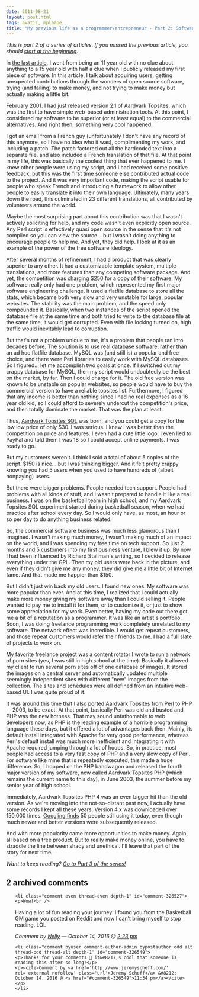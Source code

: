 ```yaml
---
date: 2011-08-21
layout: post.html
tags: avatic, mplaape
title: "My previous life as a programmer/entrepreneur - Part 2: Software development, business development"
---
```


<p><em>This is part 2 of a series of articles. If you missed the previous article, you should <a href="/2011/08/my-previous-life-as-a-programmerentrepreneur-part-1-origins/">start at the beginning</a>.</em></p>

<p>In <a href="/2011/08/my-previous-life-as-a-programmerentrepreneur-part-1-origins/">the last article</a>, I went from being an 11 year old with no clue about anything to a 15 year old with half a clue when I publicly released my first piece of software. In this article, I talk about acquiring users, getting unexpected contributions through the wonders of open source software, trying (and failing) to make money, and not trying to make money but actually making a little bit.</p>

<!--more-->

<p>February 2001. I had just released version 2.1 of Aardvark Topsites, which was the first to have simple web-based administration tools. At this point, I considered my software to be superior (or at least equal) to the commercial alternatives. And right then, something very cool happened.</p>

<p>I got an email from a French guy (unfortunately I don't have any record of this anymore, so I have no idea who it was), complimenting my work, and including a patch. The patch factored out all the hardcoded text into a separate file, and also included a French translation of that file. At that point in my life, this was basically the coolest thing that ever happened to me. I knew other people were using my script, and I had received some positive feedback, but this was the first time someone else contributed actual code to the project. And it was very important code, making the script usable for people who speak French and introducing a framework to allow other people to easily translate it into their own language. Ultimately, many years down the road, this culminated in 23 different translations, all contributed by volunteers around the world.</p>

<p>Maybe the most surprising part about this contribution was that I wasn't actively soliciting for help, and my code wasn't even explicitly open source. Any Perl script is effectively quasi open source in the sense that it's not compiled so you can view the source... but I wasn't doing anything to encourage people to help me. And yet, they did help. I look at it as an example of the power of the free software ideology.</p>

<p>After several months of refinement, I had a product that was clearly superior to any other. It had a customizable template system, multiple translations, and more features than any competing software package. And yet, the competition was charging $250 for a copy of their software. My software really only had one problem, which represented my first major software engineering challenge. It used a flatfile database to store all the stats, which became both very slow and very unstable for large, popular websites. The stability was the main problem, and the speed only compounded it. Basically, when two instances of the script opened the database file at the same time and both tried to write to the database file at the same time, it would get corrupted. Even with file locking turned on, high traffic would inevitably lead to corruption.</p>

<p>But that's not a problem unique to me, it's a problem that people ran into decades before. The solution is to use real database software, rather than an ad hoc flatfile database. MySQL was (and still is) a popular and free choice, and there were Perl libraries to easily work with MySQL databases. So I figured... let me accomplish two goals at once. If I switched out my crappy database for MySQL, then my script would undoubtedly be the best on the market, by far. Then I could charge for it. The old free version was known to be unstable on popular websites, so people would have to buy the commercial version to have a reliable topsites list. Furthermore, I figured that any income is better than nothing since I had no real expenses as a 16 year old kid, so I could afford to severely undercut the competition's price, and then totally dominate the market. That was the plan at least.</p>

<p>Thus, <a href="http://web.archive.org/web/20020202213522/http://www.aardvarkind.com/cgi/topsitessql/">Aardvark Topsites SQL</a> was born, and you could get a copy for the low low price of only $30. I was serious. I knew I was better than the competition on price and features. I even had a cute little logo. I even lied to PayPal and told them I was 18 so I could accept online payments. I was ready to go.</p>

<p>But my customers weren't. I think I sold a total of about 5 copies of the script. $150 is nice... but I was thinking bigger. And it felt pretty crappy knowing you had 5 users when you used to have hundreds of (albeit nonpaying) users.</p>

<p>But there were bigger problems. People needed tech support. People had problems with all kinds of stuff, and I wasn't prepared to handle it like a real business. I was on the basketball team in high school, and my Aardvark Topsites SQL experiment started during basketball season, when we had practice after school every day. So I would only have, as most, an hour or so per day to do anything business related.</p>

<p>So, the commercial software business was much less glamorous than I imagined. I wasn't making much money, I wasn't making much of an impact on the world, and I was spending my free time on tech support. So just 2 months and 5 customers into my first business venture, I blew it up. By now I had been influenced by Richard Stallman's writing, so I decided to release everything under the GPL. Then my old users were back in the picture, and even if they didn't give me any money, they did give me a little bit of Internet fame. And that made me happier than $150.</p>

<p>But I didn't just win back my old users. I found new ones. My software was more popular than ever. And at this time, I realized that I could actually make more money giving my software away than I could selling it. People wanted to pay me to install it for them, or to customize it, or just to show some appreciation for my work. Even better, having my code out there got me a bit of a reputation as a programmer. It was like an artist's portfolio. Soon, I was doing freelance programming work completely unrelated to my software. The network effect was incredible. I would get repeat customers, and those repeat customers would refer their friends to me. I had a full slate of projects to work on.</p>

<p>My favorite freelance project was a content rotator I wrote to run a network of porn sites (yes, I was still in high school at the time). Basically it allowed my client to run several porn sites off of one database of images. It stored the images on a central server and automatically updated multiple seemingly independent sites with different "new" images from the collection. The sites and schedules were all defined from an intuitive web-based UI. I was quite proud of it.</p>

<p>It was around this time that I also ported Aardvark Topsites from Perl to PHP -- 2003, to be exact. At that point, basically Perl was old and busted and PHP was the new hotness. That may sound unfathomable to web developers now, as PHP is the leading example of a horrible programming language these days, but it offered a lot of advantages back then. Mainly, its default install integrated with Apache for very good performance, whereas Perl's default install was much more inefficient and integrating it with Apache required jumping through a lot of hoops. So, in practice, most people had access to a very fast copy of PHP and a very slow copy of Perl. For software like mine that is repeatedly executed, this made a huge difference. So, I hopped on the PHP bandwagon and released the fourth major version of my software, now called Aardvark Topsites PHP (which remains the current name to this day), in June 2003, the summer before my senior year of high school.</p>

<p>Immediately, Aardvark Topsites PHP 4 was an even bigger hit than the old version. As we're moving into the not-so-distant past now, I actually have some records I kept all these years. Version 4.x was downloaded over 150,000 times. <a href="http://www.google.com/search?q=%22powered+by+aardvark+topsites+php+4.2%22+inurl:join">Googling finds</a> 50 people still using it today, even though much newer and better versions were subsequently released.</p>

<p>And with more popularity came more opportunities to make money. Again, all based on a free product. But to really make money online, you have to straddle the line between shady and unethical. I'll leave that part of the story for next time.</p>

<p><em>Want to keep reading? <a href="/2011/08/my-previous-life-as-a-programmerentrepreneur-part-3-first-steps-into-the-dirty-underworld-of-search-engine-optimization/">Go to Part 3 of the series!</a></em></p>

<h2 id="comments">2 archived comments</a>
</h2>

<ol id="commentlist">

    <li class="comment even thread-even depth-1" id="comment-326527">
    <p>Wow!<br />
Having a lot of fun reading your journey. I found you from the Basketball GM game you posted on Reddit and now I can&#8217;t bring myself to stop reading. LOL</p>
    <p><cite>Comment by <a href='http://iballup.com' rel='external nofollow' class='url'>Nelly</a> &#8212; October 14, 2016 @ <a href="#comment-326527">2:23 pm</a></cite> </p>
    </li>

    <li class="comment byuser comment-author-admin bypostauthor odd alt thread-odd thread-alt depth-1" id="comment-326549">
    <p>Thanks for your comments 🙂 it&#8217;s cool that someone is reading this after so long!</p>
    <p><cite>Comment by <a href='http://www.jeremyscheff.com/' rel='external nofollow' class='url'>Jeremy Scheff</a> &#8212; October 14, 2016 @ <a href="#comment-326549">11:34 pm</a></cite> </p>
    </li>


</ol>
